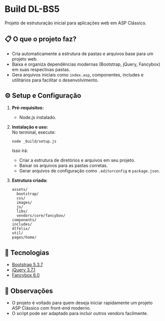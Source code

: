 # Build DL-BS5

Projeto de estruturação inicial para aplicações web em ASP Clássico.

## 📋 O que o projeto faz?

- Cria automaticamente a estrutura de pastas e arquivos base para um projeto web.
- Baixa e organiza dependências modernas (Bootstrap, jQuery, Fancybox) em suas respectivas pastas.
- Gera arquivos iniciais como `index.asp`, componentes, includes e utilitários para facilitar o desenvolvimento.

## ⚙️ Setup e Configuração

1. **Pré-requisitos:**  
   - Node.js instalado.

2. **Instalação e uso:**  
   No terminal, execute:
   ```bash
   node _build/setup.js
   ```
   Isso irá:
   - Criar a estrutura de diretórios e arquivos em seu projeto.
   - Baixar os arquivos para as pastas corretas.
   - Gerar arquivos de configuração como `.editorconfig` e `package.json`.

3. **Estrutura criada:**
   ```
   assets/
     bootstrap/
     css/
     images/
     js/
     libs/
     vendors/core/fancybox/
   components/
   includes/
   dlfelix/
   util/
   pages/home/
   ```

## 🚀 Tecnologias

- [Bootstrap 5.3.7](https://getbootstrap.com/)
- [jQuery 3.7.1](https://jquery.com/)
- [Fancybox 6.0](https://fancyapps.com/fancybox/)

## 📝 Observações

- O projeto é voltado para quem deseja iniciar rapidamente um projeto ASP Clássico com front-end moderno.
- O script pode ser adaptado para incluir outros vendors facilmente.
